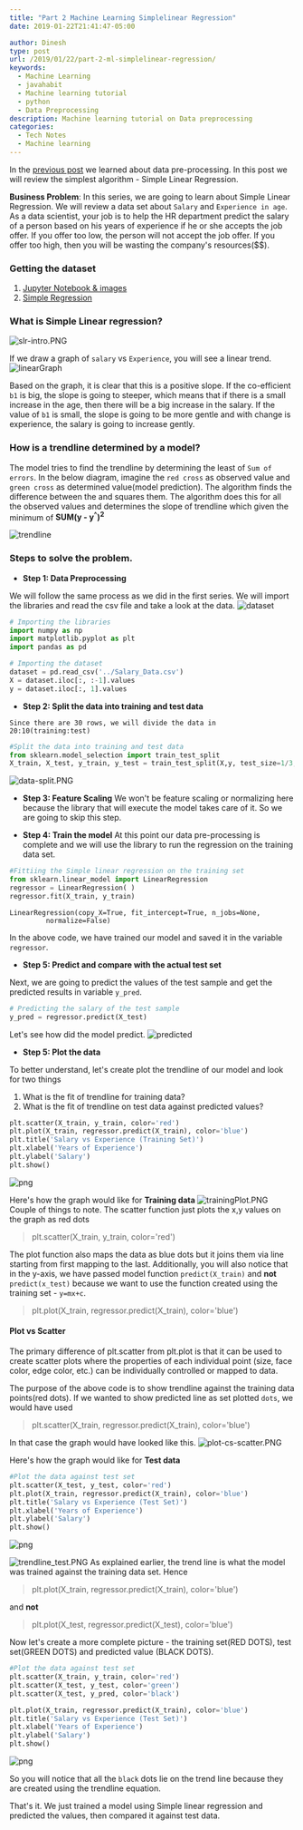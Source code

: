 ```yaml
---
title: "Part 2 Machine Learning Simplelinear Regression"
date: 2019-01-22T21:41:47-05:00

author: Dinesh
type: post
url: /2019/01/22/part-2-ml-simplelinear-regression/
keywords:
  - Machine Learning
  - javahabit
  - Machine learning tutorial
  - python
  - Data Preprocessing
description: Machine learning tutorial on Data preprocessing
categories:
  - Tech Notes
  - Machine learning
---
```

In the [previous post](http://javahabit.com/2019/01/21/part-1-ml-data-preprocessing/) we learned about data pre-processing. In this post we will review the simplest algorithm - Simple Linear Regression.

**Business Problem**: In this series, we are going to learn about Simple Linear Regression. We will review a data set about `Salary` and `Experience in age`. As a data scientist, your job is to help the HR department  predict the salary of a person based on his years of experience if he or she accepts the job offer. If you offer too low, the person will not accept the job offer. If you offer too high, then you will be wasting the company's resources($$).

### Getting the dataset
1. [Jupyter Notebook & images](https://github.com/dinesh19aug/ml-notes/blob/master/Part-2-linear-regression/simple-linear-regression.ipynb)
2. [Simple Regression](https://github.com/dinesh19aug/ml-notes/blob/master/Part-2-linear-regression/Salary_Data.csv)


### What is Simple Linear regression?
![slr-intro.PNG](/resources/img/slr-intro.PNG)

If we draw a graph of `salary` vs `Experience`, you will see a linear trend.
![linearGraph](/resources/img/linearGraph.PNG)

Based on the graph, it is clear that this is a positive slope. If the co-efficient `b1` is big, the slope is going to steeper, which means that if there is a small increase in the age, then there will be a big increase in the salary. If the value of `b1` is small, the slope is going to be more gentle and with change is experience, the salary is going to increase gently.

### How is a trendline determined by a model?
The model tries to find the trendline by determining the least of `Sum of errors`. In the below diagram, imagine the `red cross` as observed value and `green cross` as determined value(model prediction). The algorithm finds the difference between the and squares them. The algorithm does this for all the observed values and determines the slope of trendline which given the minimum of **SUM(y - y<sup>^</sup>)<sup>2</sup>**

![trendline](/resources/img/trendline.PNG)

### Steps to solve the problem.

- **Step 1: Data Preprocessing**

We will follow the same process as we did in the first series. We will import the libraries and read the csv file and take a look at the data.
![dataset](/resources/img/dataset.PNG)


```python
# Importing the libraries
import numpy as np
import matplotlib.pyplot as plt
import pandas as pd

# Importing the dataset
dataset = pd.read_csv('../Salary_Data.csv')
X = dataset.iloc[:, :-1].values
y = dataset.iloc[:, 1].values
```

   - **Step 2: Split the data into training and test data**

    Since there are 30 rows, we will divide the data in 20:10(training:test)


```python
#Split the data into training and test data
from sklearn.model_selection import train_test_split
X_train, X_test, y_train, y_test = train_test_split(X,y, test_size=1/3, random_state=0)
```

![data-split.PNG](/resources/img/data-split.PNG)

- **Step 3: Feature Scaling**
We won't be feature scaling or normalizing here because the library that will execute the model takes care of it. So we are going to skip this step.


- **Step 4: Train the model**
   At this point our data pre-processing is complete and we will use the library to run the regression on the training data set.


```python
#Fittiing the Simple linear regression on the training set
from sklearn.linear_model import LinearRegression
regressor = LinearRegression( )
regressor.fit(X_train, y_train)
```




    LinearRegression(copy_X=True, fit_intercept=True, n_jobs=None,
             normalize=False)



In the above code, we have trained our model and saved it in the variable `regressor`.

- **Step 5: Predict and compare with the actual test set**

Next, we are going to predict the values of the test sample and get the predicted results in variable `y_pred`.


```python
# Predicting the salary of the test sample
y_pred = regressor.predict(X_test)
```

Let's see how did the model predict.
![predicted](/resources/img/predicted.PNG)

- **Step 5: Plot the data**

To better understand, let's create plot the trendline of our model and look for two things
1. What is the fit of trendline for training data?
2. What is the fit of trendline on test data against predicted values?



```python
plt.scatter(X_train, y_train, color='red')
plt.plot(X_train, regressor.predict(X_train), color='blue')
plt.title('Salary vs Experience (Training Set)')
plt.xlabel('Years of Experience')
plt.ylabel('Salary')
plt.show()

```


![png](/resources/img/simple-linear-regression_files/simple-linear-regression_11_0.png)


Here's how the graph would like for **Training data**
![trainingPlot.PNG](/resources/img/trainingPlot.PNG)
Couple of things to note. The scatter function just plots the x,y values on the graph as red dots
> plt.scatter(X_train, y_train, color='red')

The plot function also maps the data as blue dots but it joins them via line starting from first mapping to the last. Additionally, you will also notice that in the y-axis, we have passed model function `predict(X_train)` and **not**  `predict(x_test)` because we want to use the function created using the training set - `y=mx+c`.
> plt.plot(X_train, regressor.predict(X_train), color='blue')

#### Plot vs Scatter
The primary difference of plt.scatter from plt.plot is that it can be used to create scatter plots where the properties of each individual point (size, face color, edge color, etc.) can be individually controlled or mapped to data.

The purpose of the above code is to show trendline against the training data points(red dots). If we wanted to show predicted line as set plotted `dots`, we would have used
>plt.scatter(X_train, regressor.predict(X_train), color='blue')

In that case the graph would have looked like this.
![plot-cs-scatter.PNG](/resources/img/plot-cs-scatter.PNG)

Here's how the graph would like for **Test data**


```python
#Plot the data against test set
plt.scatter(X_test, y_test, color='red')
plt.plot(X_train, regressor.predict(X_train), color='blue')
plt.title('Salary vs Experience (Test Set)')
plt.xlabel('Years of Experience')
plt.ylabel('Salary')
plt.show()

```


![png](/resources/img/simple-linear-regression_files/simple-linear-regression_13_0.png)


![trendline_test.PNG](/resources/img/trendline_test.PNG)
As explained earlier, the trend line is what the model was trained against the training data set. Hence
> plt.plot(X_train, regressor.predict(X_train), color='blue')

and **not**
> plt.plot(X_test, regressor.predict(X_test), color='blue')

Now let's create a more complete picture -  the training set(RED DOTS), test set(GREEN DOTS) and predicted value (BLACK DOTS).


```python
#Plot the data against test set
plt.scatter(X_train, y_train, color='red')
plt.scatter(X_test, y_test, color='green')
plt.scatter(X_test, y_pred, color='black')

plt.plot(X_train, regressor.predict(X_train), color='blue')
plt.title('Salary vs Experience (Test Set)')
plt.xlabel('Years of Experience')
plt.ylabel('Salary')
plt.show()
```


![png](/resources/img/simple-linear-regression_files/simple-linear-regression_15_0.png)


So you will notice that all the `black` dots lie on the trend line because they are created using the trendline equation.

That's it. We just trained a model using Simple linear regression and predicted the values, then compared it against test data.


```python

```
